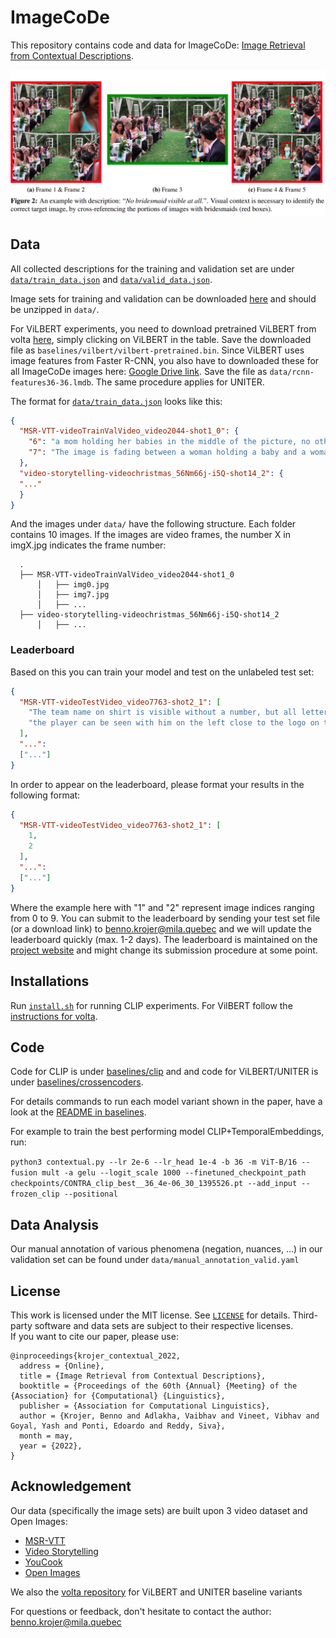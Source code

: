 # ImageCoDe
This repository contains code and data for ImageCoDe: [Image Retrieval from Contextual Descriptions](https://arxiv.org/abs/2203.15867). 

![Example](https://github.com/mcgill-nlp/ImageCoDe/blob/main/example.png?raw=true)

## Data
All collected descriptions for the training and validation set are under [`data/train_data.json`](data/train_data.json) and [`data/valid_data.json`](data/valid_data.json).

Image sets for training and validation can be downloaded [here](https://drive.google.com/file/d/1DpZHH_Y-YstTAJD3ggRZEZ-15kLQohCV/view?usp=sharing) and should be unzipped in `data/`.

For ViLBERT experiments, you need to download pretrained ViLBERT from volta [here](https://github.com/e-bug/volta/blob/main/MODELS.md), simply clicking on ViLBERT in the table. Save the downloaded file as `baselines/vilbert/vilbert-pretrained.bin`.
Since ViLBERT uses image features from Faster R-CNN, you also have to downloaded these for all ImageCoDe images here: [Google Drive link](https://drive.google.com/drive/folders/1Gm22SlCM1V63oZIVS0riqWlySL_g5DJc?usp=sharing). Save the file as `data/rcnn-features36-36.lmdb`.
The same procedure applies for UNITER.

The format for [`data/train_data.json`](data/train_data.json) looks like this:

```json
{
  "MSR-VTT-videoTrainValVideo_video2044-shot1_0": {
    "6": "a mom holding her babies in the middle of the picture, no other image intervenes with the image.",
    "7": "The image is fading between a woman holding a baby and a woman sitting with a red background. The hands of the woman sitting aren't visible."
  },
  "video-storytelling-videochristmas_56Nm66j-i5Q-shot14_2": {
  "..."
  }
}
```
And the images under `data/` have the following structure. Each folder contains 10 images. If the images are video frames, the number X in imgX.jpg indicates the frame number:
```
  .
  ├── MSR-VTT-videoTrainValVideo_video2044-shot1_0
      │   ├── img0.jpg
      │   ├── img7.jpg
      │   ├── ...
  ├── video-storytelling-videochristmas_56Nm66j-i5Q-shot14_2
      │   ├── ...
```
### Leaderboard

Based on this you can train your model and test on the unlabeled test set:
```json
{
  "MSR-VTT-videoTestVideo_video7763-shot2_1": [
    "The team name on shirt is visible without a number, but all letters can be seen for team name.",
    "the player can be seen with him on the left close to the logo on the pitch on the right and can be clearly seen"
  ],
  "...":
  ["..."]
}
```

In order to appear on the leaderboard, please format your results in the following format:
```json
{
  "MSR-VTT-videoTestVideo_video7763-shot2_1": [
    1,
    2
  ],
  "...":
  ["..."]
}
```
Where the example here with "1" and "2" represent image indices ranging from 0 to 9.
You can submit to the leaderboard by sending your test set file (or a download link) to benno.krojer@mila.quebec and we will update the leaderboard quickly (max. 1-2 days).
The leaderboard is maintained on the [project website](https://mcgill-nlp.github.io/imagecode/) and might change its submission procedure at some point.

## Installations

Run [`install.sh`](install.sh) for running CLIP experiments.
For VilBERT follow the [instructions for volta](https://github.com/e-bug/volta#repository-setup). 

## Code

Code for CLIP is under [baselines/clip](https://github.com/BennoKrojer/ImageCoDe/tree/main/baselines/clip) and and code for ViLBERT/UNITER is under [baselines/crossencoders](https://github.com/BennoKrojer/ImageCoDe/tree/main/baselines/crossencoders).

For details commands to run each model variant shown in the paper, have a look at the [README in baselines](https://github.com/BennoKrojer/ImageCoDe/tree/main/baselines).

For example to train the best performing model CLIP+TemporalEmbeddings, run:

`python3 contextual.py --lr 2e-6 --lr_head 1e-4 -b 36 -m ViT-B/16 --fusion mult -a gelu --logit_scale 1000 --finetuned_checkpoint_path checkpoints/CONTRA_clip_best__36_4e-06_30_1395526.pt --add_input --frozen_clip --positional`

## Data Analysis

Our manual annotation of various phenomena (negation, nuances, ...) in our validation set can be found under `data/manual_annotation_valid.yaml`

## License

This work is licensed under the MIT license. See [`LICENSE`](LICENSE) for details. 
Third-party software and data sets are subject to their respective licenses. <br>
If you want to cite our paper, please use:
```
@inproceedings{krojer_contextual_2022,
  address = {Online},
  title = {Image Retrieval from Contextual Descriptions},
  booktitle = {Proceedings of the 60th {Annual} {Meeting} of the {Association} for {Computational} {Linguistics},
  publisher = {Association for Computational Linguistics},
  author = {Krojer, Benno and Adlakha, Vaibhav and Vineet, Vibhav and Goyal, Yash and Ponti, Edoardo and Reddy, Siva},
  month = may,
  year = {2022},
}
```

## Acknowledgement
Our data (specifically the image sets) are built upon 3 video dataset and Open Images:
- [MSR-VTT](https://www.microsoft.com/en-us/research/publication/msr-vtt-a-large-video-description-dataset-for-bridging-video-and-language/)
- [Video Storytelling](https://zenodo.org/record/2383739#.Yizc2Iz0nUR)
- [YouCook](https://web.eecs.umich.edu/~jjcorso/r/youcook/)
- [Open Images](https://storage.googleapis.com/openimages/web/index.html)

We also the [volta repository](https://github.com/e-bug/volta) for ViLBERT and UNITER baseline variants

For questions or feedback, don't hesitate to contact the author: benno.krojer@mila.quebec

